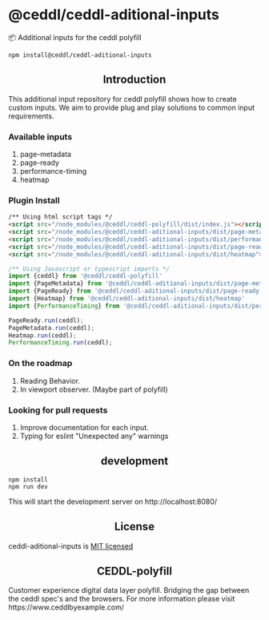 # @ceddl/ceddl-aditional-inputs

📦 Additional inputs for the ceddl polyfill

```
npm install@ceddl/ceddl-aditional-inputs
```

<h2 align="center">Introduction</h2>

This additional input repository for ceddl polyfill shows how to create custom inputs. We aim to provide plug and play solutions to common input requirements.

### Available inputs

1. page-metadata
2. page-ready
3. performance-timing
4. heatmap

### Plugin Install

```html
/** Using html script tags */
<script src="/node_modules/@ceddl/ceddl-polyfill/dist/index.js"></script>
<script src="/node_modules/@ceddl/ceddl-aditional-inputs/dist/page-metadata.js"></script>
<script src="/node_modules/@ceddl/ceddl-aditional-inputs/dist/performance-timing.js"></script>
<script src="/node_modules/@ceddl/ceddl-aditional-inputs/dist/page-ready.js"></script>
<script src="/node_modules/@ceddl/ceddl-aditional-inputs/dist/heatmap"></script>
```
```js
/** Using Javascript or typescript imports */
import {ceddl} from '@ceddl/ceddl-polyfill'
import {PageMetadata} from '@ceddl/ceddl-aditional-inputs/dist/page-metadata'
import {PageReady} from '@ceddl/ceddl-aditional-inputs/dist/page-ready'
import {Heatmap} from '@ceddl/ceddl-aditional-inputs/dist/heatmap'
import {PerformanceTiming} from '@ceddl/ceddl-aditional-inputs/dist/performance-timing'

PageReady.run(ceddl);
PageMetadata.run(ceddl);
Heatmap.run(ceddl);
PerformanceTiming.run(ceddl);
```

### On the roadmap

1. Reading Behavior.
2. In viewport observer. (Maybe part of polyfill)

### Looking for pull requests

1. Improve documentation for each input.
2. Typing for eslint "Unexpected any" warnings 

<h2 align="center">development</h2>

```
npm install
npm run dev
```

This will start the development server on  http://localhost:8080/

<h2 align="center">License</h2>

ceddl-aditional-inputs is [MIT licensed]()

<h2 align="center">CEDDL-polyfill</h2>
Customer experience digital data layer polyfill. Bridging the gap between the ceddl spec's and the browsers.
For more information please visit https://www.ceddlbyexample.com/
